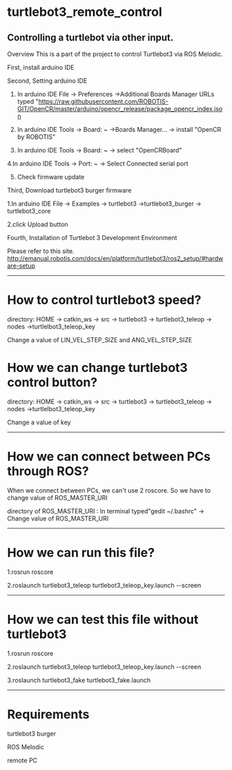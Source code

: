 # turtlebot3_remote_control
Controlling a turtlebot via other input.
-----------------------------------------------------------------------------------------------------
Overview
This is a part of the project to control Turtlebot3 via ROS Melodic.

First, install arduino IDE

Second, Setting arduino IDE

  1. In arduino IDE File -> Preferences ->Additional Boards Manager URLs
      typed "https://raw.githubusercontent.com/ROBOTIS-GIT/OpenCR/master/arduino/opencr_release/package_opencr_index.json
      
  2. In arduino IDE Tools -> Board: ~ ->Boards Manager... -> install "OpenCR by ROBOTIS"

  3. In arduino IDE Tools -> Board: ~ -> select "OpenCRBoard"

  4.In arduino IDE Tools -> Port: ~ -> Select Connected serial port

  5. Check firmware update 

Third, Download turtlebot3 burger firmware

   1.In arduino IDE File -> Examples -> turtlebot3 ->turtlebot3_burger -> turtlebot3_core

   2.click Upload button

Fourth, Installation of Turtlebot 3 Development Environment

Please refer to this site.
http://emanual.robotis.com/docs/en/platform/turtlebot3/ros2_setup/#hardware-setup

----------------------------------------------------------------------------------------------------

# How to control turtlebot3 speed?

directory: HOME -> catkin_ws -> src -> turtlebot3 -> turtlebot3_teleop -> nodes ->turtlelbot3_teleop_key

Change a value of LIN_VEL_STEP_SIZE and ANG_VEL_STEP_SIZE

# How we can change turtlebot3 control button?

directory: HOME -> catkin_ws -> src -> turtlebot3 -> turtlebot3_teleop -> nodes ->turtlelbot3_teleop_key

Change a value of key

-----------------------------------------------------------------------------------------------------

# How we can connect between PCs through ROS?

When we connect between PCs, we can't use 2 roscore. So we have to change value of ROS_MASTER_URI

directory of ROS_MASTER_URI : In terminal typed"gedit ~/.bashrc" -> Change value of ROS_MASTER_URI

-----------------------------------------------------------------------------------------------------

# How we can run this file?

1.rosrun roscore

2.roslaunch turtlebot3_teleop turtlebot3_teleop_key.launch --screen

-----------------------------------------------------------------------------------------------------

# How we can test this file without turtlebot3

1.rosrun roscore

2.roslaunch turtlebot3_teleop turtlebot3_teleop_key.launch --screen

3.roslaunch turtlebot3_fake turtlebot3_fake.launch

-----------------------------------------------------------------------------------------------------
# Requirements

turtlebot3 burger

ROS Melodic

remote PC
